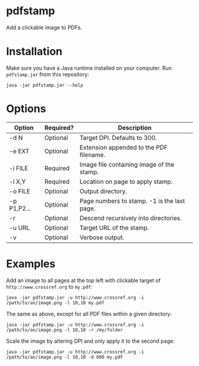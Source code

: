 pdfstamp
========

Add a clickable image to PDFs.

# Installation

Make sure you have a Java runtime installed on your computer. Run `pdfstamp.jar` from this
repository:

    java -jar pdfstamp.jar --help

# Options

| Option | Required? | Description |
|--------|-----------|-------------|
| -d N        | Optional | Target DPI. Defaults to 300. |
| -e EXT      | Optional | Extension appended to the PDF filename. |
| -i FILE     | Required | Image file containing image of the stamp. |
| -l X,Y      | Required | Location on page to apply stamp. |
| -o FILE     | Optional | Output directory. |
| -p P1,P2... | Optional | Page numbers to stamp. -1 is the last page. |
| -r          | Optional | Descend recursively into directories. |
| -u URL      | Optional | Target URL of the stamp. |
| -v          | Optional | Verbose output. |

# Examples

Add an image to all pages at the top left with clickable target of `http://www.crossref.org`
to `my.pdf`:

    java -jar pdfstamp.jar -u http://www.crossref.org -i /path/to/an/image.png -l 10,10 my.pdf

The same as above, except for all PDF files within a given directory:

    java -jar pdfstamp.jar -u http://www.crossref.org -i /path/to/an/image.png -l 10,10 -r /my/folder

Scale the image by altering DPI and only apply it to the second page:

    java -jar pdfstamp.jar -u http://www.crossref.org -i /path/to/an/image.png -l 10,10 -d 600 my.pdf
